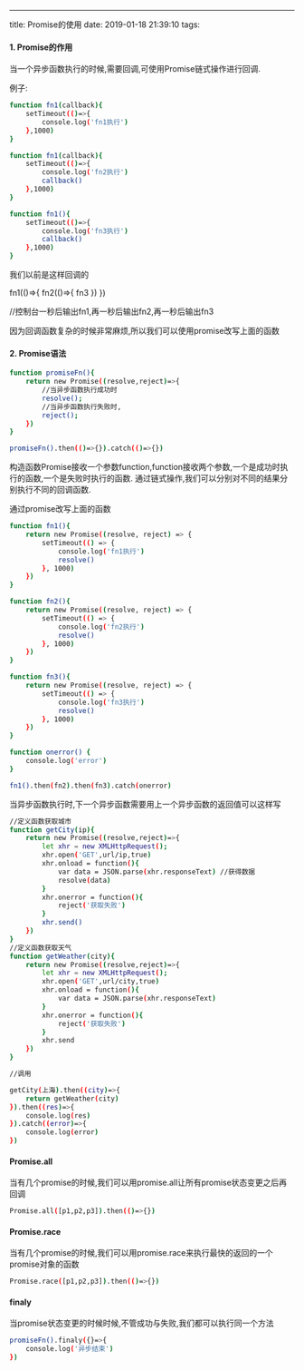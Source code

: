 ---
title: Promise的使用
date: 2019-01-18 21:39:10
tags:

#### 1. Promise的作用

当一个异步函数执行的时候,需要回调,可使用Promise链式操作进行回调.

例子:
``` bash
function fn1(callback){
    setTimeout(()=>{
        console.log('fn1执行')
    },1000)
}

function fn1(callback){
    setTimeout(()=>{
        console.log('fn2执行')
        callback()
    },1000)
}

function fn1(){
    setTimeout(()=>{
        console.log('fn3执行')
        callback()
    },1000)
}
```

我们以前是这样回调的

fn1(()=>{
    fn2(()=>{
        fn3
    })
})

//控制台一秒后输出fn1,再一秒后输出fn2,再一秒后输出fn3

因为回调函数复杂的时候非常麻烦,所以我们可以使用promise改写上面的函数

#### 2. Promise语法

``` bash
function promiseFn(){
    return new Promise((resolve,reject)=>{
        //当异步函数执行成功时
        resolve();
        //当异步函数执行失败时,
        reject();
    })
}

promiseFn().then(()=>{}).catch(()=>{})
```

构造函数Promise接收一个参数function,function接收两个参数,一个是成功时执行的函数,一个是失败时执行的函数.
通过链式操作,我们可以分别对不同的结果分别执行不同的回调函数.

通过promise改写上面的函数

``` bash
function fn1(){
    return new Promise((resolve, reject) => {
        setTimeout(() => {
            console.log('fn1执行')
            resolve()
        }, 1000)
    })
}

function fn2(){
    return new Promise((resolve, reject) => {
        setTimeout(() => {
            console.log('fn2执行')
            resolve()
        }, 1000)
    })
}

function fn3(){
    return new Promise((resolve, reject) => {
        setTimeout(() => {
            console.log('fn3执行')
            resolve()
        }, 1000)
    })
}

function onerror() {
    console.log('error')
}

fn1().then(fn2).then(fn3).catch(onerror)
```

当异步函数执行时,下一个异步函数需要用上一个异步函数的返回值可以这样写
``` bash
//定义函数获取城市
function getCity(ip){
    return new Promise((resolve,reject)=>{
        let xhr = new XMLHttpRequest();
        xhr.open('GET',url/ip,true)
        xhr.onload = function(){
            var data = JSON.parse(xhr.responseText) //获得数据
            resolve(data)
        }
        xhr.onerror = function(){
            reject('获取失败')
        }
        xhr.send()
    })
}
//定义函数获取天气
function getWeather(city){
    return new Promise((resolve,reject)=>{
        let xhr = new XMLHttpRequest();
        xhr.open('GET',url/city,true)
        xhr.onload = function(){
            var data = JSON.parse(xhr.responseText)
        }
        xhr.onerror = function(){
            reject('获取失败')
        }
        xhr.send
    })
}

//调用

getCity(上海).then((city)=>{
    return getWeather(city)
}).then((res)=>{
    console.log(res)
}).catch((error)=>{
    console.log(error)
})

```

#### Promise.all

当有几个promise的时候,我们可以用promise.all让所有promise状态变更之后再回调

``` bash
Promise.all([p1,p2,p3]).then(()=>{})
```

#### Promise.race

当有几个promise的时候,我们可以用promise.race来执行最快的返回的一个promise对象的函数
``` bash
Promise.race([p1,p2,p3]).then(()=>{})
```

#### finaly

当promise状态变更的时候时候,不管成功与失败,我们都可以执行同一个方法

``` bash
promiseFn().finaly({}=>{
    console.log('异步结束')
})
```

